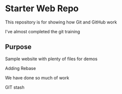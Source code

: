 # Starter Web Repo

This repository is for showing how Git and GitHub work

I've almost completed the git training

## Purpose

Sample website with plenty of files for demos

Adding Rebase

We have done so much of work 

GIT stash